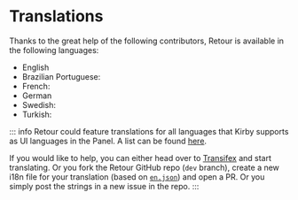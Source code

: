 # Translations

Thanks to the great help of the following contributors, Retour is available in the following languages:

- English
- Brazilian Portuguese: [<Badge type="tip" text="pedroborges" />](https://github.com/pedroborges)
- French: [<Badge type="tip" text="sylvainjule" />](https://github.com/sylvainjule)
- German
- Swedish: [<Badge type="tip" text="smncd" />](https://github.com/smncd)
- Turkish: [<Badge type="tip" text="afbora" />](https://github.com/afbora)

::: info
Retour could feature translations for all languages that Kirby supports as UI languages in the Panel. A list can be found [here](https://github.com/getkirby/kirby/tree/master/i18n/translations).

If you would like to help, you can either head over to [Transifex](https://www.transifex.com/distantnative/retour-for-kirby) and start translating. Or you fork the Retour GitHub repo (`dev` branch), create a new i18n file for your translation (based on [`en.json`](https://github.com/distantnative/retour-for-kirby/blob/master/src/i18n/en.json)) and open a PR. Or you simply post the strings in a new issue in the repo.
:::
